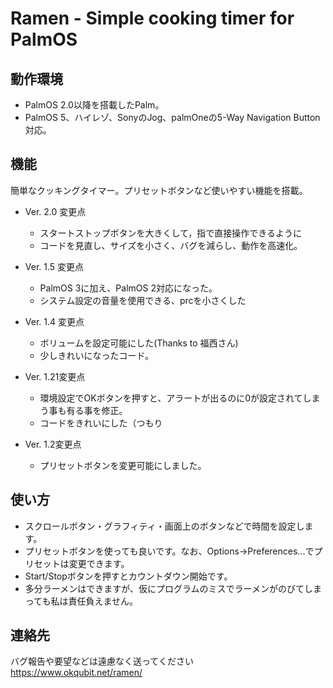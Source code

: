 # Ramen - Simple cooking timer for PalmOS

## 動作環境

* PalmOS 2.0以降を搭載したPalm。
* PalmOS 5、ハイレゾ、SonyのJog、palmOneの5-Way Navigation Button対応。

## 機能

簡単なクッキングタイマー。プリセットボタンなど使いやすい機能を搭載。

* Ver. 2.0 変更点
  * スタートストップボタンを大きくして，指で直接操作できるように
  * コードを見直し、サイズを小さく、バグを減らし、動作を高速化。

* Ver. 1.5 変更点
  * PalmOS 3に加え、PalmOS 2対応になった。
  * システム設定の音量を使用できる、prcを小さくした

* Ver. 1.4 変更点
  * ボリュームを設定可能にした(Thanks to 福西さん)
  * 少しきれいになったコード。
				
* Ver. 1.21変更点
  * 環境設定でOKボタンを押すと、アラートが出るのに0が設定されてしまう事も有る事を修正。
  * コードをきれいにした（つもり
				
* Ver. 1.2変更点
  * プリセットボタンを変更可能にしました。

## 使い方

* スクロールボタン・グラフィティ・画面上のボタンなどで時間を設定します。
* プリセットボタンを使っても良いです。なお、Options->Preferences...でプリセットは変更できます。
* Start/Stopボタンを押すとカウントダウン開始です。
* 多分ラーメンはできますが、仮にプログラムのミスでラーメンがのびてしまっても私は責任負えません。

## 連絡先

バグ報告や要望などは遠慮なく送ってください
https://www.okqubit.net/ramen/
